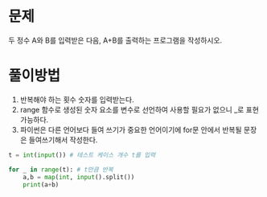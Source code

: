 # 문제
두 정수 A와 B를 입력받은 다음, A+B를 출력하는 프로그램을 작성하시오.

# 풀이방법
1. 반복해야 하는 횟수 숫자를 입력받는다.
2. range 함수로 생성된 숫자 요소를 변수로 선언하여 사용할 필요가 없으니 _로 표현 가능하다.
3. 파이썬은 다른 언어보다 들여 쓰기가 중요한 언어이기에 for문 안에서 반복될 문장은 들여쓰기해서 작성한다.

```python
t = int(input()) # 테스트 케이스 개수 t를 입력

for _ in range(t): # t만큼 반복
    a,b = map(int, input().split())
    print(a+b)
```

